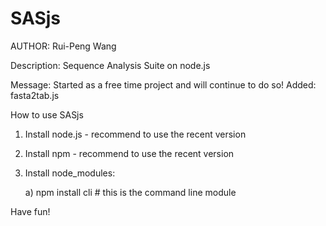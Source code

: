 SASjs
=====

AUTHOR: Rui-Peng Wang

Description: Sequence Analysis Suite on node.js


Message:
Started as a free time project and will continue to do so!
Added: fasta2tab.js

How to use SASjs

1) Install node.js - recommend to use the recent version 

2) Install npm - recommend to use the recent version 

3) Install node_modules:

	a) npm install cli # this is the command line module 
	
	
Have fun! 
